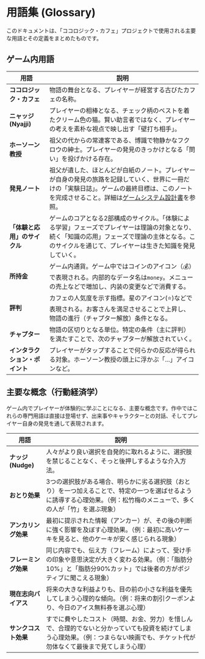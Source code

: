 # 用語集 (Glossary)

このドキュメントは、「ココロジック・カフェ」プロジェクトで使用される主要な用語とその定義をまとめたものです。

## ゲーム内用語

| 用語                           | 説明                                                                                                                                                                                                            |
| ------------------------------ | --------------------------------------------------------------------------------------------------------------------------------------------------------------------------------------------------------------- |
| **ココロジック・カフェ**       | 物語の舞台となる、プレイヤーが経営する古びたカフェの名称。                                                                                                                                                      |
| **ニャッジ (Nyajji)**          | プレイヤーの相棒となる、チェック柄のベストを着たクリーム色の猫。賢い助言者ではなく、プレイヤーの考えを素朴な視点で映し出す「壁打ち相手」。                                                                      |
| **ホーソーン教授**             | 祖父の代からの常連客である、博識で物静かなフクロウの紳士。プレイヤーの発見のきっかけとなる「問い」を投げかける存在。                                                                                            |
| **発見ノート**                 | 祖父が遺した、ほとんどが白紙のノート。プレイヤーが自身の発見の旅路を記録していく、世界に一冊だけの「実験日誌」。ゲームの最終目標は、このノートを完成させること。詳細は[ゲームシステム設計書](system.md)を参照。 |
| **「体験と応用」のサイクル**   | ゲームのコアとなる2部構成のサイクル。「体験による学習」フェーズでプレイヤーは理論の対象となり、続く「知識の応用」フェーズで理論の主体となる。このサイクルを通じて、プレイヤーは生きた知識を発見していく。       |
| **所持金**                     | ゲーム内通貨。ゲーム中ではコインのアイコン（💰）で表現される。内部的なデータ名は`money`。メニューの売上などで増加し、内装の変更などで消費する。                                                                 |
| **評判**                       | カフェの人気度を示す指標。星のアイコン(⭐)などで表現される。お客さんを満足させることで上昇し、物語の進行（チャプター解放）条件となる。                                                                          |
| **チャプター**                 | 物語の区切りとなる単位。特定の条件（主に評判）を満たすことで、次のチャプターが解放されていく。                                                                                                                  |
| **インタラクション・ポイント** | プレイヤーがタップすることで何らかの反応が得られる対象。ホーソーン教授の頭上に浮かぶ「...」アイコンなど。                                                                                                       |

## 主要な概念（行動経済学）

ゲーム内でプレイヤーが体験的に学ぶことになる、主要な概念です。作中ではこれらの専門用語は直接は登場せず、出来事やキャラクターとの対話、そしてプレイヤー自身の発見を通して表現されます。

| 用語                 | 説明                                                                                                                                                                                 |
| -------------------- | ------------------------------------------------------------------------------------------------------------------------------------------------------------------------------------ |
| **ナッジ (Nudge)**   | 人々がより良い選択を自発的に取れるように、選択肢を禁じることなく、そっと後押しするような介入方法。                                                                                   |
| **おとり効果**       | 3つの選択肢がある場合、明らかに劣る選択肢（おとり）を一つ加えることで、特定の一つを選ばせるように誘導する心理効果。（例：松竹梅のメニューで、多くの人が「竹」を選ぶ現象）            |
| **アンカリング効果** | 最初に提示された情報（アンカー）が、その後の判断に強く影響を及ぼす心理効果。（例：最初に高いケーキを見ると、他のケーキが安く感じられる現象）                                         |
| **フレーミング効果** | 同じ内容でも、伝え方（フレーム）によって、受け手の印象や意思決定が大きく変わる効果。（例：「脂肪分10%」と「脂肪分90%カット」では後者の方がポジティブに聞こえる現象）                 |
| **現在志向バイアス** | 将来の大きな利益よりも、目の前の小さな利益を優先してしまう心理的な傾向。（例：将来の割引クーポンより、今日のアイス無料券を選ぶ心理）                                                 |
| **サンクコスト効果** | すでに費やしたコスト（時間、お金、労力）を惜しんで、合理的でないと分かっていても投資を続けてしまう心理効果。（例：つまらない映画でも、チケット代が勿体なくて最後まで見てしまう心理） |
